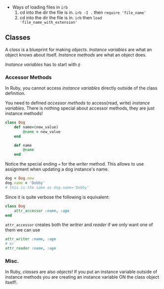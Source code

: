 - Ways of loading files in `irb`
	1. cd into the dir the file is in. `irb -I .` then `require 'file_name'`
	2. cd into the dir the file is in. `irb` then 
	`load 'file_name_with_extension'`

## Classes
A *class* is a blueprint for making *objects*.
*Instance variables* are what an object knows about itself.
*Instance methods* are what an object does.

*Instance variables* has to start with `@` 

### Accessor Methods
In Ruby, you cannot access *instance variables* directly outside of the class definition.

You need to defined *accessor* *methods* to access(read, write) *instance variables*. There is nothing special about accessor methods, they are just instance methods!
```ruby
class Dog
	def name=(new_value)
		@name = new_value
	end

	def name 
		@name
	end
```
Notice the special ending `=` for the *writer* method. This allows to use assignment when updating a dog instance's name.
```ruby
dog = Dog.new
dog.name = 'Dobby'
# this is the same as dog.name='Dobby'
```

Since it is quite verbose the following is equivalent:
```ruby
class Dog
	attr_accessor :name, :age
end
```

`attr_accessor` creates both the *writrer* and *reader* if we only want one of them we can use
```ruby
attr_writer :name, :age
# or
attr_reader :name, :age
```

### Misc.
In Ruby, *classes* are also *objects*! If you put an instance variable outside of instance methods you are creating an instance variable ON the class object itself!.

